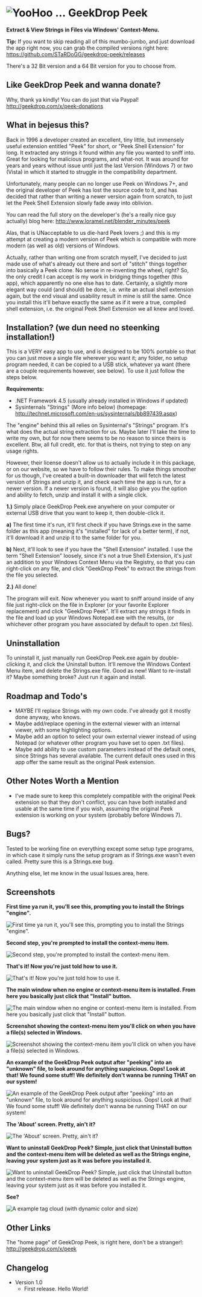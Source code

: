 # ![YooHoo ...](https://github.com/STaRDoGG/geekdrop-peek/blob/master/GeekDrop%20Peek/Images/GeekDrop%20Peek.png)   GeekDrop Peek #

**Extract &amp; View Strings in Files via Windows' Context-Menu.**

**Tip:** If you want to skip reading all of this mumbo-jumbo, and just download the app right now, you can grab the compiled versions right here: https://github.com/STaRDoGG/geekdrop-peek/releases

There's a 32 Bit version and a 64 Bit version for you to choose from.



## Like GeekDrop Peek and wanna donate? ##

Why, thank ya kindly! You can do just that via Paypal! http://geekdrop.com/x/peek-donations



## What in bejesus this? ##

Back in 1996 a developer created an excellent, tiny little, but immensely useful extension entitled "Peek" for short, or "Peek Shell Extension" for long. It extracted any strings it found within any file you wanted to sniff into. Great for looking for malicious programs, and what-not. It was around for years and years without issue until just the last Version (Windows 7) or two (Vista) in which it started to struggle in the compatibility department.

Unfortunately, many people can no longer use Peek on Windows 7+, and the original developer of Peek has lost the source code to it, and has decided that rather than writing a newer version again from scratch, to just let the Peek Shell Extension slowly fade away into oblivion.

You can read the full story on the developer's (he's a really nice guy actually) blog here: http://www.loramel.net/blender_minutes/peek

Alas, that is UNacceptable to us die-hard Peek lovers ;) and this is my attempt at creating a modern version of Peek which is compatible with more modern (as well as old) versions of Windows.

Actually, rather than writing one from scratch myself, I've decided to just made use of what's already out there and sort of "stitch" things together into basically a Peek clone. No sense in re-inventing the wheel, right? So, the only credit I can accept is my work in bridging things together (this app), which apparently no one else has to date. Certainly, a slightly more elegant way could (and should) be done, i.e. write an actual shell extension again, but the end visual and usability result in mine is still the same. Once you install this it'll behave exactly the same as if it were a true, compiled shell extension, i.e. the original Peek Shell Extension we all knew and loved.



## Installation? (we dun need no steenking installation!) ##

This is a VERY easy app to use, and is designed to be 100% portable so that you can just move a single file wherever you want it; any folder, no setup program needed, it can be copied to a USB stick, whatever ya want (there are a couple requirements however, see below). To use it just follow the steps below.

**Requirements:**
* .NET Framework 4.5 (usually already installed in Windows if updated)
* Sysinternals "Strings" (More info below) (homepage: http://technet.microsoft.com/en-us/sysinternals/bb897439.aspx)

The "engine" behind this all relies on Sysinternal's "Strings" program. It's what does the actual string extraction for us. Maybe later I'll take the time to write my own, but for now there seems to be no reason to since theirs is excellent. Btw, all full credit, etc. for that is theirs, not trying to step on any usage rights.

However, their license doesn't allow us to actually include it in this package, or on our website, so we have to follow their rules. To make things smoother for us though, I've created a built-in downloader that will fetch the latest version of Strings and unzip it, and check each time the app is run, for a newer version. If a newer version is found, it will also give you the option and ability to fetch, unzip and install it with a single click.

**1.)** Simply place GeekDrop Peek.exe anywhere on your computer or external USB drive that you want to keep it, then double-click it.

 **a)** The first time it's run, it'll first check if you have Strings.exe in the same folder as this app (meaning it's "installed" for lack of a better term), if not, it'll download it and unzip it to the same folder for you.

 **b)** Next, it'll look to see if you have the "Shell Extension" installed. I use the term "Shell Extension" loosely, since it's not a true Shell Extension, it's just an addition to your Windows Context Menu via the Registry, so that you can right-click on any file, and click "GeekDrop Peek" to extract the strings from the file you selected.

**2.)** All done!

The program will exit. Now whenever you want to sniff around inside of any file just right-click on the file in Explorer (or your favorite Explorer replacement) and click "GeekDrop Peek". It'll extract any strings it finds in the file and load up your Windows Notepad.exe with the results, (or whichever other program you have associated by default to open .txt files).



## Uninstallation ##

To uninstall it, just manually run GeekDrop Peek.exe again by double-clicking it, and click the Uninstall button. It'll remove the Windows Context Menu item, and delete the Strings.exe file. Good as new! Want to re-install it? Maybe something broke? Just run it again and install.



## Roadmap and Todo's ##

* MAYBE I'll replace Strings with my own code. I've already got it mostly done anyway, who knows.
* Maybe add/replace opening in the external viewer with an internal viewer, with some highlighting options.
* Maybe add an option to select your own external viewer instead of using Notepad (or whatever other program you have set to open .txt files).
* Maybe add ability to use custom parameters instead of the default ones, since Strings has several available. The current default ones used in this app offer the same result as the original Peek extension.



## Other Notes Worth a Mention ##

* I've made sure to keep this completely compatible with the original Peek extension so that they don't conflict, you can have both installed and usable at the same time if you wish, assuming the original Peek extension is working on your system (probably before Windows 7).



## Bugs? ##

Tested to be working fine on everything except some setup type programs, in which case it simply runs the setup program as if Strings.exe wasn't even called. Pretty sure this is a Strings.exe bug.

Anything else, let me know in the usual Issues area, here.



## Screenshots ##

**First time ya run it, you'll see this, prompting you to install the Strings "engine".**

![First time ya run it, you'll see this, prompting you to install the Strings "engine".](https://github.com/STaRDoGG/geekdrop-peek/blob/master/GeekDrop%20Peek/Images/Screenshots/GeekDrop-Peek-Installation-Step1.jpg)

**Second step, you're prompted to install the context-menu item.**

![Second step, you're prompted to install the context-menu item.](https://github.com/STaRDoGG/geekdrop-peek/blob/master/GeekDrop%20Peek/Images/Screenshots/GeekDrop-Peek-Installation-Step2.jpg)

**That's it! Now you're just told how to use it.**

![That's it! Now you're just told how to use it.](https://github.com/STaRDoGG/geekdrop-peek/blob/master/GeekDrop%20Peek/Images/Screenshots/GeekDrop-Peek-Installation-Step3.jpg)

**The main window when no engine or context-menu item is installed. From here you basically just click that "Install" button.**

![The main window when no engine or context-menu item is installed. From here you basically just click that "Install" button.](https://github.com/STaRDoGG/geekdrop-peek/blob/master/GeekDrop%20Peek/Images/Screenshots/GeekDrop-Peek-Install.jpg)

**Screenshot showing the context-menu item you'll click on when you have a file(s) selected in Windows.**

![Screenshot showing the context-menu item you'll click on when you have a file(s) selected in Windows.](https://github.com/STaRDoGG/geekdrop-peek/blob/master/GeekDrop%20Peek/Images/Screenshots/GeekDrop-Peek-Context-Menu.png)

**An example of the GeekDrop Peek output after "peeking" into an "unknown" file, to look around for anything suspicious. Oops! Look at that! We found some stuff! We definitely don't wanna be running THAT on our system!**

![An example of the GeekDrop Peek output after "peeking" into an "unknown" file, to look around for anything suspicious. Oops! Look at that! We found some stuff! We definitely don't wanna be running THAT on our system!](https://github.com/STaRDoGG/geekdrop-peek/blob/master/GeekDrop%20Peek/Images/Screenshots/GeekDrop-Peek-Example-Output.png)

**The 'About' screen. Pretty, ain't it?**

![The 'About' screen. Pretty, ain't it?](https://github.com/STaRDoGG/geekdrop-peek/blob/master/GeekDrop%20Peek/Images/Screenshots/GeekDrop-Peek-About.jpg)

**Want to uninstall GeekDrop Peek? Simple, just click that Uninstall button and the context-menu item will be deleted as well as the Strings engine, leaving your system just as it was before you installed it.**

![Want to uninstall GeekDrop Peek? Simple, just click that Uninstall button and the context-menu item will be deleted as well as the Strings engine, leaving your system just as it was before you installed it.](https://github.com/STaRDoGG/geekdrop-peek/blob/master/GeekDrop%20Peek/Images/Screenshots/GeekDrop-Peek-Uninstall.jpg)

**See?**

![A example tag cloud (with dynamic color and size)](https://github.com/STaRDoGG/geekdrop-peek/blob/master/GeekDrop%20Peek/Images/Screenshots/GeekDrop-Peek-Uninstallation.jpg)



## Other Links ##

The "home page" of GeekDrop Peek, is right here, don't be a stranger!: http://geekdrop.com/x/peek



## Changelog ##

* Version 1.0
	* First release. Hello World!